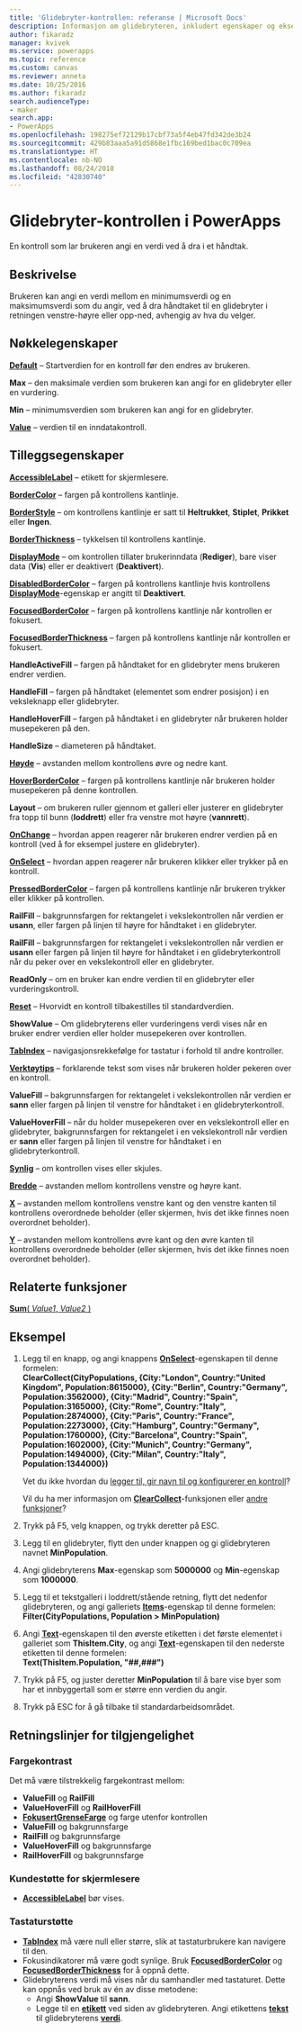 ```yaml
---
title: 'Glidebryter-kontrollen: referanse | Microsoft Docs'
description: Informasjon om glidebryteren, inkludert egenskaper og eksempler
author: fikaradz
manager: kvivek
ms.service: powerapps
ms.topic: reference
ms.custom: canvas
ms.reviewer: anneta
ms.date: 10/25/2016
ms.author: fikaradz
search.audienceType:
- maker
search.app:
- PowerApps
ms.openlocfilehash: 198275ef72129b17cbf73a5f4eb47fd342de3b24
ms.sourcegitcommit: 429b83aaa5a91d5868e1fbc169bed1bac0c709ea
ms.translationtype: HT
ms.contentlocale: nb-NO
ms.lasthandoff: 08/24/2018
ms.locfileid: "42830740"
---
```

# <a name="slider-control-in-powerapps"></a>Glidebryter-kontrollen i PowerApps
En kontroll som lar brukeren angi en verdi ved å dra i et håndtak.

## <a name="description"></a>Beskrivelse
Brukeren kan angi en verdi mellom en minimumsverdi og en maksimumsverdi som du angir, ved å dra håndtaket til en glidebryter i retningen venstre-høyre eller opp-ned, avhengig av hva du velger.

## <a name="key-properties"></a>Nøkkelegenskaper
**[Default](properties-core.md)** – Startverdien for en kontroll før den endres av brukeren.

**Max** – den maksimale verdien som brukeren kan angi for en glidebryter eller en vurdering.

**Min** – minimumsverdien som brukeren kan angi for en glidebryter.

**[Value](properties-core.md)** – verdien til en inndatakontroll.

## <a name="additional-properties"></a>Tilleggsegenskaper
**[AccessibleLabel](properties-accessibility.md)** – etikett for skjermlesere.

**[BorderColor](properties-color-border.md)** – fargen på kontrollens kantlinje.

**[BorderStyle](properties-color-border.md)** – om kontrollens kantlinje er satt til **Heltrukket**, **Stiplet**, **Prikket** eller **Ingen**.

**[BorderThickness](properties-color-border.md)** – tykkelsen til kontrollens kantlinje.

**[DisplayMode](properties-core.md)** – om kontrollen tillater brukerinndata (**Rediger**), bare viser data (**Vis**) eller er deaktivert (**Deaktivert**).

**[DisabledBorderColor](properties-color-border.md)** – fargen på kontrollens kantlinje hvis kontrollens **[DisplayMode](properties-core.md)**-egenskap er angitt til **Deaktivert**.

**[FocusedBorderColor](properties-color-border.md)** – fargen på kontrollens kantlinje når kontrollen er fokusert.

**[FocusedBorderThickness](properties-color-border.md)** – fargen på kontrollens kantlinje når kontrollen er fokusert.

**HandleActiveFill** – fargen på håndtaket for en glidebryter mens brukeren endrer verdien.

**HandleFill** – fargen på håndtaket (elementet som endrer posisjon) i en veksleknapp eller glidebryter.

**HandleHoverFill** – fargen på håndtaket i en glidebryter når brukeren holder musepekeren på den.

**HandleSize** – diameteren på håndtaket.

**[Høyde](properties-size-location.md)** – avstanden mellom kontrollens øvre og nedre kant.

**[HoverBorderColor](properties-color-border.md)** – fargen på kontrollens kantlinje når brukeren holder musepekeren på denne kontrollen.

**Layout** – om brukeren ruller gjennom et galleri eller justerer en glidebryter fra topp til bunn (**loddrett**) eller fra venstre mot høyre (**vannrett**).

**[OnChange](properties-core.md)** – hvordan appen reagerer når brukeren endrer verdien på en kontroll (ved å for eksempel justere en glidebryter).

**[OnSelect](properties-core.md)** – hvordan appen reagerer når brukeren klikker eller trykker på en kontroll.

**[PressedBorderColor](properties-color-border.md)** – fargen på kontrollens kantlinje når brukeren trykker eller klikker på kontrollen.

**RailFill** – bakgrunnsfargen for rektangelet i vekslekontrollen når verdien er **usann**, eller fargen på linjen til høyre for håndtaket i en glidebryter.

**RailFill** – bakgrunnsfargen for rektangelet i vekslekontrollen når verdien er **usann** eller fargen på linjen til høyre for håndtaket i en glidebryterkontroll når du peker over en vekslekontroll eller en glidebryter.

**ReadOnly** – om en bruker kan endre verdien til en glidebryter eller vurderingskontroll.

**[Reset](properties-core.md)** – Hvorvidt en kontroll tilbakestilles til standardverdien.

**ShowValue** – Om glidebryterens eller vurderingens verdi vises når en bruker endrer verdien eller holder musepekeren over kontrollen.

**[TabIndex](properties-accessibility.md)** – navigasjonsrekkefølge for tastatur i forhold til andre kontroller.

**[Verktøytips](properties-core.md)** – forklarende tekst som vises når brukeren holder pekeren over en kontroll.

**ValueFill** – bakgrunnsfargen for rektangelet i vekslekontrollen når verdien er **sann** eller fargen på linjen til venstre for håndtaket i en glidebryterkontroll.

**ValueHoverFill** – når du holder musepekeren over en vekslekontroll eller en glidebryter, bakgrunnsfargen for rektangelet i en vekslekontroll når verdien er **sann** eller fargen på linjen til venstre for håndtaket i en glidebryterkontroll.

**[Synlig](properties-core.md)** – om kontrollen vises eller skjules.

**[Bredde](properties-size-location.md)** – avstanden mellom kontrollens venstre og høyre kant.

**[X](properties-size-location.md)** – avstanden mellom kontrollens venstre kant og den venstre kanten til kontrollens overordnede beholder (eller skjermen, hvis det ikke finnes noen overordnet beholder).

**[Y](properties-size-location.md)** – avstanden mellom kontrollens øvre kant og den øvre kanten til kontrollens overordnede beholder (eller skjermen, hvis det ikke finnes noen overordnet beholder).

## <a name="related-functions"></a>Relaterte funksjoner
[**Sum**( *Value1*, *Value2* )](../functions/function-aggregates.md)

## <a name="example"></a>Eksempel
1. Legg til en knapp, og angi knappens **[OnSelect](properties-core.md)**-egenskapen til denne formelen:
   <br>**ClearCollect(CityPopulations, {City:"London", Country:"United Kingdom", Population:8615000}, {City:"Berlin", Country:"Germany", Population:3562000}, {City:"Madrid", Country:"Spain", Population:3165000}, {City:"Rome", Country:"Italy", Population:2874000}, {City:"Paris", Country:"France", Population:2273000}, {City:"Hamburg", Country:"Germany", Population:1760000}, {City:"Barcelona", Country:"Spain", Population:1602000}, {City:"Munich", Country:"Germany", Population:1494000}, {City:"Milan", Country:"Italy", Population:1344000})**
   
    Vet du ikke hvordan du [legger til, gir navn til og konfigurerer en kontroll](../add-configure-controls.md)?
   
    Vil du ha mer informasjon om **[ClearCollect](../functions/function-clear-collect-clearcollect.md)**-funksjonen eller [andre funksjoner](../formula-reference.md)?
2. Trykk på F5, velg knappen, og trykk deretter på ESC.
3. Legg til en glidebryter, flytt den under knappen og gi glidebryteren navnet **MinPopulation**.
4. Angi glidebryterens **Max**-egenskap som **5000000** og **Min**-egenskap som **1000000**.
5. Legg til et tekstgalleri i loddrett/stående retning, flytt det nedenfor glidebryteren, og angi galleriets **[Items](properties-core.md)**-egenskap til denne formelen:<br>
   **Filter(CityPopulations, Population > MinPopulation)**
6. Angi **[Text](properties-core.md)**-egenskapen til den øverste etiketten i det første elementet i galleriet som **ThisItem.City**, og angi **[Text](properties-core.md)**-egenskapen til den nederste etiketten til denne formelen:<br> **Text(ThisItem.Population, "##,###")**
7. Trykk på F5, og juster deretter **MinPopulation** til å bare vise byer som har et innbyggertall som er større enn verdien du angir.
8. Trykk på ESC for å gå tilbake til standardarbeidsområdet.


## <a name="accessibility-guidelines"></a>Retningslinjer for tilgjengelighet
### <a name="color-contrast"></a>Fargekontrast
Det må være tilstrekkelig fargekontrast mellom:
* **ValueFill** og **RailFill**
* **ValueHoverFill** og **RailHoverFill**
* **[FokusertGrenseFarge](properties-color-border.md)** og farge utenfor kontrollen
* **ValueFill** og bakgrunnsfarge
* **RailFill** og bakgrunnsfarge
* **ValueHoverFill** og bakgrunnsfarge
* **RailHoverFill** og bakgrunnsfarge

### <a name="screen-reader-support"></a>Kundestøtte for skjermlesere
* **[AccessibleLabel](properties-accessibility.md)** bør vises.

### <a name="keyboard-support"></a>Tastaturstøtte
* **[TabIndex](properties-accessibility.md)** må være null eller større, slik at tastaturbrukere kan navigere til den.
* Fokusindikatorer må være godt synlige. Bruk **[FocusedBorderColor](properties-color-border.md)** og **[FocusedBorderThickness](properties-color-border.md)** for å oppnå dette.
* Glidebryterens verdi må vises når du samhandler med tastaturet. Dette kan oppnås ved bruk av én av disse metodene:
    * Angi **ShowValue** til **sann**.
    * Legge til en **[etikett](control-text-box.md)** ved siden av glidebryteren. Angi etikettens **[tekst](properties-core.md)** til glidebryterens **[verdi](properties-core.md)**.
